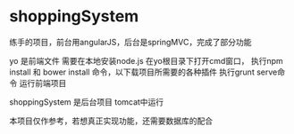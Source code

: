 # shoppingSystem
练手的项目，前台用angularJS，后台是springMVC，完成了部分功能

yo 是前端文件 需要在本地安装node.js 在yo根目录下打开cmd窗口，
执行npm install 和 bower install 命令，以下载项目所需要的各种插件 
执行grunt serve命令 运行前端项目

shoppingSystem 是后台项目 tomcat中运行  

本项目仅作参考，若想真正实现功能，还需要数据库的配合
